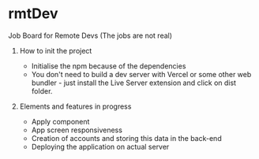 # rmtDev
Job Board for Remote Devs (The jobs are not real)

1) How to init the project
   - Initialise the npm because of the dependencies 
   - You don't need to build a dev server with Vercel or some other web bundler - just install the Live Server extension and click on dist folder.

2) Elements and features in progress
   - Apply component
   - App screen responsiveness
   - Creation of accounts and storing this data in the back-end
   - Deploying the application on actual server
